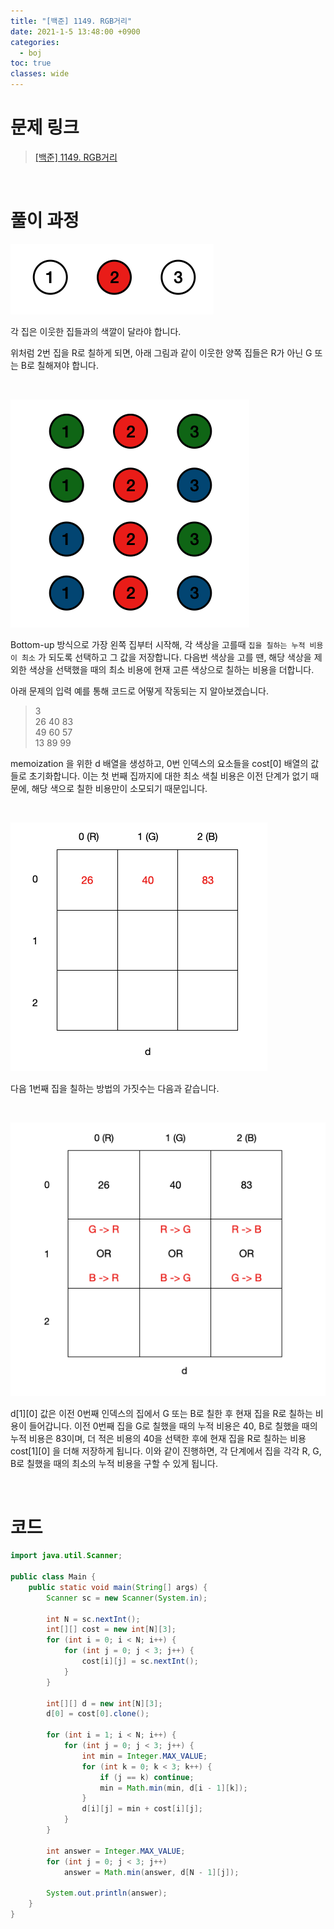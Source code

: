 ```yaml
---
title: "[백준] 1149. RGB거리"
date: 2021-1-5 13:48:00 +0900
categories:
  - boj
toc: true
classes: wide
---
```


# 문제 링크

> [[백준] 1149. RGB거리](https://www.acmicpc.net/problem/1149)

<br>

# 풀이 과정

![/assets/images/백준_1149_RGB거리1.png](/assets/images/백준_1149_RGB거리1.png)

각 집은 이웃한 집들과의 색깔이 달라야 합니다.

위처럼 2번 집을 R로 칠하게 되면, 아래 그림과 같이 이웃한 양쪽 집들은 R가 아닌 G 또는 B로 칠해져야 합니다.

<br>

![/assets/images/백준_1149_RGB거리2.png](/assets/images/백준_1149_RGB거리2.png)

Bottom-up 방식으로 가장 왼쪽 집부터 시작해, 각 색상을 고를때 `집을 칠하는 누적 비용이 최소` 가 되도록 선택하고 그 값을 저장합니다. 다음번 색상을 고를 땐, 해당 색상을 제외한 색상을 선택했을 때의 최소 비용에 현재 고른 색상으로 칠하는 비용을 더합니다.

아래 문제의 입력 예를 통해 코드로 어떻게 작동되는 지 알아보겠습니다.

> 3  
> 26 40 83  
> 49 60 57  
> 13 89 99

memoization 을 위한 d 배열을 생성하고, 0번 인덱스의 요소들을 cost[0] 배열의 값들로 초기화합니다. 이는 첫 번째 집까지에 대한 최소 색칠 비용은 이전 단계가 없기 때문에, 해당 색으로 칠한 비용만이 소모되기 때문입니다.

<br>

![/assets/images/백준_1149_RGB거리3.png](/assets/images/백준_1149_RGB거리3.png)

다음 1번째 집을 칠하는 방법의 가짓수는 다음과 같습니다.

<br>

![/assets/images/백준_1149_RGB거리4.png](/assets/images/백준_1149_RGB거리4.png)

d[1][0] 값은 이전 0번째 인덱스의 집에서 G 또는 B로 칠한 후 현재 집을 R로 칠하는 비용이 들어갑니다. 이전 0번째 집을 G로 칠했을 때의 누적 비용은 40, B로 칠했을 때의 누적 비용은 83이며, 더 적은 비용의 40을 선택한 후에 현재 집을 R로 칠하는 비용 cost[1][0] 을 더해 저장하게 됩니다. 이와 같이 진행하면, 각 단계에서 집을 각각 R, G, B로 칠했을 때의 최소의 누적 비용을 구할 수 있게 됩니다.

<br>

# 코드

```java
import java.util.Scanner;

public class Main {
    public static void main(String[] args) {
        Scanner sc = new Scanner(System.in);

        int N = sc.nextInt();
        int[][] cost = new int[N][3];
        for (int i = 0; i < N; i++) {
            for (int j = 0; j < 3; j++) {
                cost[i][j] = sc.nextInt();
            }
        }

        int[][] d = new int[N][3];
        d[0] = cost[0].clone();

        for (int i = 1; i < N; i++) {
            for (int j = 0; j < 3; j++) {
                int min = Integer.MAX_VALUE;
                for (int k = 0; k < 3; k++) {
                    if (j == k) continue;
                    min = Math.min(min, d[i - 1][k]);
                }
                d[i][j] = min + cost[i][j];
            }
        }

        int answer = Integer.MAX_VALUE;
        for (int j = 0; j < 3; j++)
            answer = Math.min(answer, d[N - 1][j]);

        System.out.println(answer);
    }
}
```